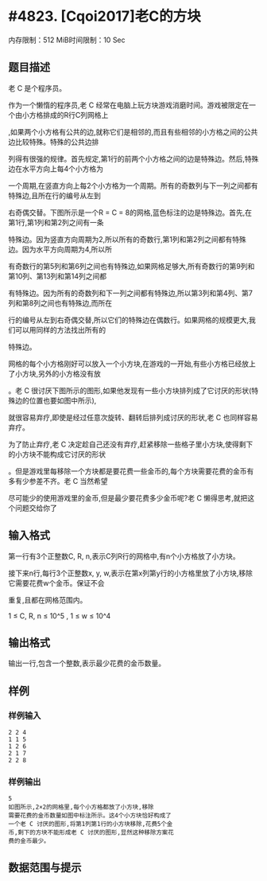 # #4823. [Cqoi2017]老C的方块

内存限制：512 MiB时间限制：10 Sec

## 题目描述

老 C 是个程序员。    

作为一个懒惰的程序员,老 C 经常在电脑上玩方块游戏消磨时间。游戏被限定在一个由小方格排成的R行C列网格上

,如果两个小方格有公共的边,就称它们是相邻的,而且有些相邻的小方格之间的公共边比较特殊。特殊的公共边排

列得有很强的规律。首先规定,第1行的前两个小方格之间的边是特殊边。然后,特殊边在水平方向上每4个小方格为

一个周期,在竖直方向上每2个小方格为一个周期。所有的奇数列与下一列之间都有特殊边,且所在行的编号从左到

右奇偶交替。下图所示是一个R = C = 8的网格,蓝色标注的边是特殊边。首先,在第1行,第1列和第2列之间有一条

特殊边。因为竖直方向周期为2,所以所有的奇数行,第1列和第2列之间都有特殊边。因为水平方向周期为4,所以所

有奇数行的第5列和第6列之间也有特殊边,如果网格足够大,所有奇数行的第9列和第10列、第13列和第14列之间都

有特殊边。因为所有的奇数列和下一列之间都有特殊边,所以第3列和第4列、第7列和第8列之间也有特殊边,而所在

行的编号从左到右奇偶交替,所以它们的特殊边在偶数行。如果网格的规模更大,我们可以用同样的方法找出所有的

特殊边。    

    

网格的每个小方格刚好可以放入一个小方块,在游戏的一开始,有些小方格已经放上了小方块,另外的小方格没有放

。老 C 很讨厌下图所示的图形,如果他发现有一些小方块排列成了它讨厌的形状(特殊边的位置也要如图中所示),

就很容易弃疗,即使是经过任意次旋转、翻转后排列成讨厌的形状,老 C 也同样容易弃疗。   

    

为了防止弃疗,老 C 决定趁自己还没有弃疗,赶紧移除一些格子里小方块,使得剩下的小方块不能构成它讨厌的形状

。但是游戏里每移除一个方块都是要花费一些金币的,每个方块需要花费的金币有多有少参差不齐。老 C 当然希望

尽可能少的使用游戏里的金币,但是最少要花费多少金币呢?老 C 懒得思考,就把这个问题交给你了

## 输入格式

第一行有3个正整数C, R, n,表示C列R行的网格中,有n个小方格放了小方块。    

接下来n行,每行3个正整数x, y, w,表示在第x列第y行的小方格里放了小方块,移除它需要花费w个金币。保证不会

重复,且都在网格范围内。    

1 &le; C, R, n &le; 10^5 , 1 &le; w &le; 10^4

## 输出格式

输出一行,包含一个整数,表示最少花费的金币数量。    

## 样例

### 样例输入

    
    2 2 4
    1 1 5
    1 2 6
    2 1 7
    2 2 8
    

### 样例输出

    
    5
    如图所示,2×2的网格里,每个小方格都放了小方块,移除
    需要花费的金币数量如图中标注所示。这4个小方块恰好构成了
    一个老 C 讨厌的图形,将第1列第1行的小方块移除,花费5个金
    币,剩下的方块不能形成老 C 讨厌的图形,显然这种移除方案花
    费的金币最少。    
    
    

## 数据范围与提示
